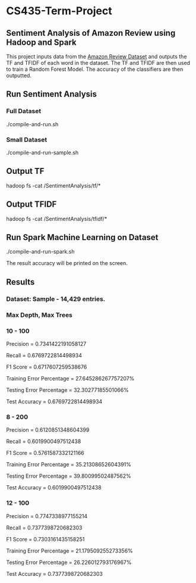 # CS435-Term-Project
## Sentiment Analysis of Amazon Review using Hadoop and Spark

This project inputs data from the [Amazon Review Dataset](https://nijianmo.github.io/amazon/index.html) and outputs the TF and TFIDF of each word in the dataset. The TF and TFIDF are then used to train a Random Forest Model. The accuracy of the classifiers are then outputted.

## Run Sentiment Analysis

### Full Dataset
./compile-and-run.sh

### Small Dataset
./compile-and-run-sample.sh

## Output TF
hadoop fs -cat /SentimentAnalysis/tf/*

## Output TFIDF
hadoop fs -cat /SentimentAnalysis/tfidf/*

## Run Spark Machine Learning on Dataset
./compile-and-run-spark.sh

The result accuracy will be printed on the screen.

## Results

### Dataset: Sample - 14,429 entries.

### Max Depth, Max Trees
 
### 10 - 100

Precision = 0.7341422191058127

Recall = 0.6769722814498934

F1 Score = 0.6717607259538676

Training Error Percentage = 27.645286267757207%

Testing Error Percentage = 32.30277185501066%

Test Accuracy = 0.6769722814498934
 
### 8 - 200

Precision = 0.6120851348604399

Recall = 0.6019900497512438

F1 Score = 0.5761587332121166

Training Error Percentage = 35.21308652604391%

Testing Error Percentage = 39.80099502487562%

Test Accuracy = 0.6019900497512438
 
### 12 - 100

Precision = 0.7747338977155214

Recall = 0.7377398720682303

F1 Score = 0.7303161435158251

Training Error Percentage = 21.179509255273356%

Testing Error Percentage = 26.226012793176967%

Test Accuracy = 0.7377398720682303
